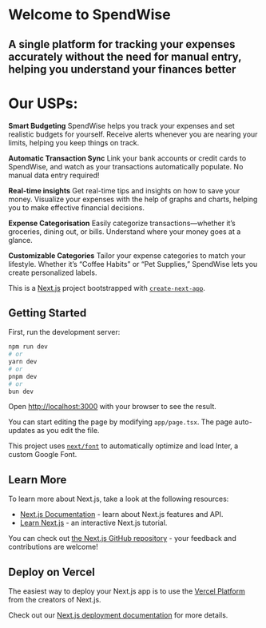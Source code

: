 Welcome to SpendWise
====================

A single platform for tracking your expenses accurately without the need for manual entry, helping you understand your finances better
---

# Our USPs:

**Smart Budgeting**
SpendWise helps you track your expenses and set realistic budgets for yourself. Receive alerts whenever you are nearing your limits, helping you keep things on track.

**Automatic Transaction Sync**
Link your bank accounts or credit cards to SpendWise, and watch as your transactions automatically populate. No manual data entry required!

**Real-time insights**
Get real-time tips and insights on how to save your money. Visualize your expenses with the help of graphs and charts, helping you to make effective financial decisions.

**Expense Categorisation**
Easily categorize transactions—whether it’s groceries, dining out, or bills. Understand where your money goes at a glance.

**Customizable Categories**
Tailor your expense categories to match your lifestyle. Whether it’s “Coffee Habits” or “Pet Supplies,” SpendWise lets you create personalized labels.



This is a [Next.js](https://nextjs.org/) project bootstrapped with [`create-next-app`](https://github.com/vercel/next.js/tree/canary/packages/create-next-app).

## Getting Started

First, run the development server:

```bash
npm run dev
# or
yarn dev
# or
pnpm dev
# or
bun dev
```

Open [http://localhost:3000](http://localhost:3000) with your browser to see the result.

You can start editing the page by modifying `app/page.tsx`. The page auto-updates as you edit the file.

This project uses [`next/font`](https://nextjs.org/docs/basic-features/font-optimization) to automatically optimize and load Inter, a custom Google Font.

## Learn More

To learn more about Next.js, take a look at the following resources:

- [Next.js Documentation](https://nextjs.org/docs) - learn about Next.js features and API.
- [Learn Next.js](https://nextjs.org/learn) - an interactive Next.js tutorial.

You can check out [the Next.js GitHub repository](https://github.com/vercel/next.js/) - your feedback and contributions are welcome!

## Deploy on Vercel

The easiest way to deploy your Next.js app is to use the [Vercel Platform](https://vercel.com/new?utm_medium=default-template&filter=next.js&utm_source=create-next-app&utm_campaign=create-next-app-readme) from the creators of Next.js.

Check out our [Next.js deployment documentation](https://nextjs.org/docs/deployment) for more details.
